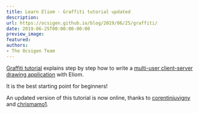 ```yaml
---
title: Learn Eliom - Graffiti tutorial updated
description:
url: https://ocsigen.github.io/blog/2019/06/25/graffiti/
date: 2019-06-25T00:00:00-00:00
preview_image:
featured:
authors:
- The Ocsigen Team
---
```


<p><a href="http://ocsigen.org/tuto/latest/manual/application">Graffiti tutorial</a>
explains step by step how to write a <a href="http://ocsigen.org/graffiti">multi-user
client-server drawing application</a> with Eliom.</p>

<p>It is the best starting point for beginners!</p>

<p>An updated version of this tutorial is now online, thanks to
<a href="https://github.com/corentinjuvigny">corentinjuvigny</a> and
<a href="https://github.com/chrismamo1">chrismamo1</a>.</p>


